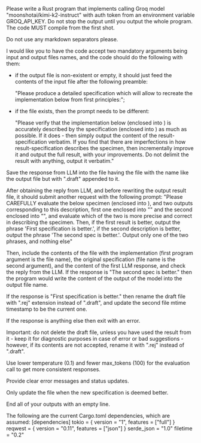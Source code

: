 Please write a Rust program that implements calling Groq model "moonshotai/kimi-k2-instruct" with auth token from an environment variable GROQ_API_KEY. Do not stop the output until you output the whole program. The code MUST compile from the first shot.

Do not use any markdown separators please.

I would like you to have the code accept two mandatory arguments being input and output files names, 
and the code should do the following with them:

- if the output file is non-existent or empty, it should just feed the contents of the input file after the following preamble: 

   "Please produce a detailed specification which will allow to recreate the implementation below from first principles:"; 

- if the file exists, then the prompt needs to be different:

   "Please verify that the implementation below (enclosed into <result-specimen></result-specimen>) is accurately described by the specification (enclosed into <result-specification></result-specification>) as much as possible. If it does - then simply output the content of the result-specification verbatim. If you find that there are imperfections in how result-specification describes the specimen, then incrementally improve it and output the full result, with your improvements. Do not delimit the result with anything, output it verbatim." 

Save the response from LLM into the file having the file with the name like the output file but with ".draft" appended to it. 

After obtaining the reply from LLM, and before rewriting the output result file, it should submit another request with the following prompt: "Please CAREFULLY evaluate the below specimen (enclosed into <result-specimen></result-specimen>), and two outputs corresponding to this description, first one enclosed into "<first-specification></first-specification>" and the second enclosed into "<second-specification></second-specification>", and evaluate which of the two is more precise and correct in describing the specimen. Then, if the first result is better, output the phrase 'First specification is better.', if the second description is better, output the phrase 'The second spec is better.'. Output only one of the two phrases, and nothing else"

Then, include the contents of the file with the implementation (first program argument is the file name), the original specification (file name is the second argument), and the content of the first LLM response, and check the reply from the LLM.
If the response is "The second spec is better." then the program would write the content of the output of the model into the output file name.

If the response is "First specification is better." then rename the draft file with ".rej" extension instead of ".draft", and update the second file mtime timestamp to be the current one.

If the response is anything else then exit with an error.

Important: do not delete the draft file, unless you have used the result from it - keep it for diagnostic purposes in case of error or bad suggestions - however, if its contents are not accepted, rename it with ".rej" instead of ".draft".

Use lower temperature (0.1) and fewer max_tokens (100) for the evaluation call to get more consistent responses.

Provide clear error messages and status updates.

Only update the file when the new specification is deemed better.

End all of your outputs with an empty line.

The following are the current Cargo.toml dependencies, which are assumed:
[dependencies]
tokio = { version = "1", features = ["full"] }
reqwest = { version = "0.11", features = ["json"] }
serde_json = "1.0"
filetime = "0.2"
